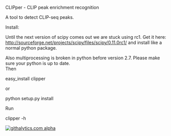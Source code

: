 CLIPper - CLIP peak enrichment recognition

A tool to detect CLIP-seq peaks.


Install:

Until the next version of scipy comes out we are stuck using rc1.  Get it here:
http://sourceforge.net/projects/scipy/files/scipy/0.11.0rc1/
and install like a normal python package.

Also multiprocessing is broken in python before version 2.7.  Please make sure your python is up to date.  
Then

easy_install clipper

or 

python setup.py install

Run 

clipper -h

<script type="text/javascript">

  var _gaq = _gaq || [];
  _gaq.push(['_setAccount', 'UA-45624377-1']);
  _gaq.push(['_trackPageview']);

  (function() {
    var ga = document.createElement('script'); ga.type = 'text/javascript'; ga.async = true;
    ga.src = ('https:' == document.location.protocol ? 'https://ssl' : 'http://www') + '.google-analytics.com/ga.js';
    var s = document.getElementsByTagName('script')[0]; s.parentNode.insertBefore(ga, s);
  })();

</script>

[![githalytics.com alpha](https://cruel-carlota.pagodabox.com/e42e3a5bdf64aaa287351539866e6bd2 "githalytics.com")](http://githalytics.com/YeoLab/clipper)
